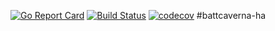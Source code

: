 [![Go Report Card](https://goreportcard.com/badge/github.com/batt/battcaverna-ha)](https://goreportcard.com/report/github.com/batt/battcaverna-ha)
[![Build Status](https://travis-ci.org/batt/battcaverna-ha.svg?branch=master)](https://travis-ci.org/batt/battcaverna-ha)
[![codecov](https://codecov.io/gh/batt/battcaverna-ha/branch/master/graph/badge.svg)](https://codecov.io/gh/batt/battcaverna-ha)
#battcaverna-ha
